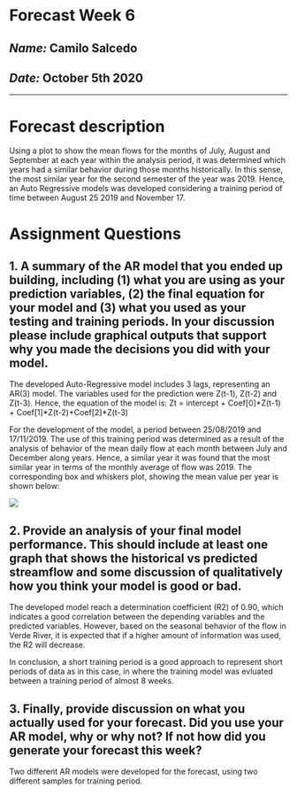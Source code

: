 # Forecast Week 6
## *Name:* Camilo Salcedo
## *Date:* October 5th 2020
___

# Forecast description

Using a plot to show the mean flows for the months of July, August and September at each year within the analysis period, it was determined which years had a similar behavior during those months historically. In this sense, the most similar year for the second semester of the year was 2019.  Hence, an Auto Regressive models was developed considering a training period of time between August 25 2019 and November 17.

# Assignment Questions
## 1. A summary of the AR model that you ended up building, including (1) what you are using as your prediction variables, (2) the final equation for your model and (3) what you used as your testing and training periods. In your discussion please include graphical outputs that support why you made the decisions you did with your model.
The developed Auto-Regressive model includes 3 lags, representing an AR(3) model. The variables used for the prediction were Z(t-1), Z(t-2) and Z(t-3). Hence, the equation of the model is:
Zt = intercept + Coef[0]*Z(t-1) + Coef[1]*Z(t-2)+Coef[2]*Z(t-3)

For the development of the model, a period between 25/08/2019 and 17/11/2019. The use of this training period was determined as a result of the analysis of behavior of the mean daily flow at each month between July and December along years. Hence, a similar year it was found that the most similar year in terms of the monthly average of flow was 2019. The corresponding box and whiskers plot, showing the mean value per year is shown below:

![](assets/Salcedo_HW5-65906fb0.png)

## 2. Provide an analysis of your final model performance. This should include at least one graph that shows the historical vs predicted streamflow and some discussion of qualitatively how you think your model is good or bad.

The developed model reach a determination coefficient (R2) of 0.90, which indicates a good correlation between the depending variables and the predicted variables. However, based on the seasonal behavior of the flow in Verde River, it is expected that if a higher amount of information was used, the R2 will decrease.

In conclusion, a short training period is a good approach to represent short periods of data as in this case, in where the training model was evluated between a training period of almost 8 weeks.

## 3.  Finally, provide discussion on what you actually used for your forecast. Did you use your AR model, why or why not? If not how did you generate your forecast this week?

Two different AR models were developed for the forecast, using two different samples for training period.
